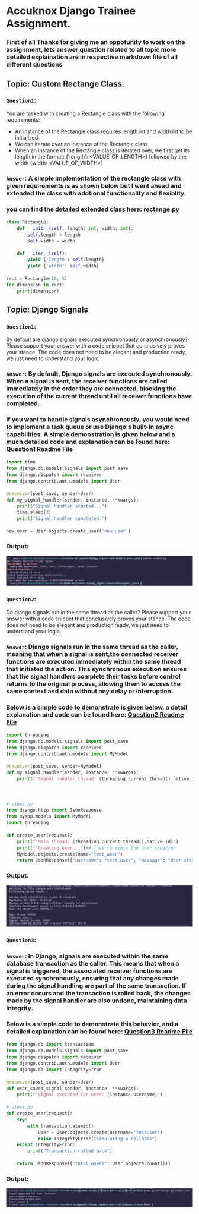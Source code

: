 # Accuknox Django Trainee Assignment.

### First of all Thanks for giving me an oppotunity to work on the assignment, lets answer question related to all topic more detailed explaination are in respective markdown file of all different questions


## Topic: Custom Rectange Class.
### `Question1`:
You are tasked with creating a Rectangle class with the following requirements:
- An instance of the Rectangle class requires length:int and width:int to be
initialized.
- We can iterate over an instance of the Rectangle class
- When an instance of the Rectangle class is iterated over, we first get its length in the
format: {'length': <VALUE_OF_LENGTH>} followed by the width {width:
<VALUE_OF_WIDTH>}
### `Answer`: A simple implementation of the rectangle class with given requirements is as shown below but I went ahead and extended the class with addtional functionality and flexiblity.

### you can find the detailed extended class here: [rectange.py](custom_rectangle/rectangle.py)

```python
class Rectangle:
    def __init__(self, length: int, width: int):
        self.length = length
        self.width = width
    
    def __iter__(self):
        yield {'length': self.length}
        yield {'width': self.width}

rect = Rectangle(10, 5)
for dimension in rect:
    print(dimension)
```

## Topic: Django Signals

### `Question1`:
By default are django signals executed synchronously or asynchronously? Please
support your answer with a code snippet that conclusively proves your stance. The code does
not need to be elegant and production ready, we just need to understand your logic.

### `Answer`: By default, Django signals are executed synchronously. When a signal is sent, the receiver functions are called immediately in the order they are connected, blocking the execution of the current thread until all receiver functions have completed.

### If you want to handle signals asynchronously, you would need to implement a task queue or use Django's built-in async capabilities. A simple demonstration is given below and a much detailed code and explanation can be found here: [Question1 Readme File](django_signals/question1/README.md)

```python
import time
from django.db.models.signals import post_save
from django.dispatch import receiver
from django.contrib.auth.models import User

@receiver(post_save, sender=User)
def my_signal_handler(sender, instance, **kwargs):
    print("Signal handler started...")
    time.sleep(3)
    print("Signal handler completed.")

new_user = User.objects.create_user('new_user')
```
### Output:
![Answer1](static/answer1.png)
### `Question2`:
Do django signals run in the same thread as the caller? Please support your
answer with a code snippet that conclusively proves your stance. The code does not need to be
elegant and production ready, we just need to understand your logic.

### `Answer`: Django signals run in the same thread as the caller, meaning that when a signal is sent,the connected receiver functions are executed immediately within the same thread that initiated the action. This synchronous execution ensures that the signal handlers complete their tasks before control returns to the original process, allowing them to access the same context and data without any delay or interruption.

### Below is a simple code to demonstrate is given below, a detail explanation and code can be found here: [Question2 Readme File](django_signals/question2/README.md)

```python
import threading
from django.db.models.signals import post_save
from django.dispatch import receiver
from django.contrib.auth.models import MyModel

@receiver(post_save, sender=MyModel)
def my_signal_handler(sender, instance, **kwargs):
    print(f"Signal handler thread: {threading.current_thread().native_id}")



# views.py
from django.http import JsonResponse
from myapp.models import MyModel
import threading

def create_user(request):
    print(f"Main thread: {threading.current_thread().native_id}")
    print(f"Creating user...")## just to mimic the user creation
    MyModel.objects.create(name="test_user")
    return JsonResponse({"username": "test_user", "message": "User created!"})
```
### Output:
![Answer1](static/answer2.png)
### `Question3`: 

### `Answer`: In Django, signals are executed within the same database transaction as the caller. This means that when a signal is triggered, the associated receiver functions are executed synchronously, ensuring that any changes made during the signal handling are part of the same transaction. If an error occurs and the transaction is rolled back, the changes made by the signal handler are also undone, maintaining data integrity.
### Below is a simple code to demonstrate this behavior, and a detailed explanation can be found here: [Question3 Readme File](django_signals/question3/README.md)

```python
from django.db import transaction
from django.db.models.signals import post_save
from django.dispatch import receiver
from django.contrib.auth.models import User
from django.db import IntegrityError

@receiver(post_save, sender=User)
def user_saved_signal(sender, instance, **kwargs):
    print(f"Signal executed for user: {instance.username}")

# views.py
def create_user(request):
    try:
        with transaction.atomic():
            user = User.objects.create(username="testuser")
            raise IntegrityError("Simulating a rollback")
    except IntegrityError:
        print("Transaction rolled back")
    
    return JsonResponse({"total_users": User.objects.count()})
```
### Output:
![Answer1](static/answer3.png)